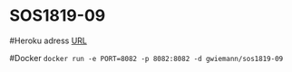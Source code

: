 # SOS1819-09

#Heroku adress
[URL](https://sos1819-09.herokuapp.com/)

#Docker
`docker run -e PORT=8082 -p 8082:8082 -d gwiemann/sos1819-09`